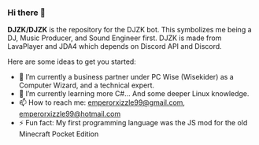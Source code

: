 ### Hi there 👋


**DJZK/DJZK** is the repository for the DJZK bot. This symbolizes me being a DJ, Music Producer, and Sound Engineer first.
DJZK is made from LavaPlayer and JDA4 which depends on Discord API and Discord.

Here are some ideas to get you started:

- 🔭 I’m currently a business partner under PC Wise (Wisekider) as a Computer Wizard, and a technical expert.
- 🌱 I’m currently learning more C#... And some deeper Linux knowledge.
- 📫 How to reach me: emperorxizzle99@gmail.com, emperorxizzle99@hotmail.com
- ⚡ Fun fact: My first programming language was the JS mod for the old Minecraft Pocket Edition
